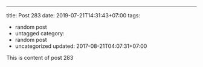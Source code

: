 ---
title: Post 283
date: 2019-07-21T14:31:43+07:00
tags:
  - random post
  - untagged
category:
  - random post
  - uncategorized
updated: 2017-08-21T04:07:31+07:00

This is content of post 283